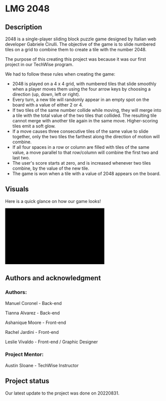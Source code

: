 # LMG 2048






## Description
2048 is a single-player sliding block puzzle game designed by Italian web developer Gabriele Cirulli. The objective of the game is to slide numbered tiles on a grid to combine them to create a tile with the number 2048.

The purpose of this creating this project was because it was our first project in our TechWise program.

We had to follow these rules when creating the game:

* 2048 is played on a 4 x 4 grid, with numbered tiles that slide smoothly when a player moves them using the four arrow keys by choosing a direction (up, down, left or right).
* Every turn, a new tile will randomly appear in an empty spot on the board with a value of either 2 or 4.
* If two tiles of the same number collide while moving, they will merge into a tile with the total value of the two tiles that collided. The resulting tile cannot merge with another tile again in the same move. Higher-scoring tiles emit a soft glow.
* If a move causes three consecutive tiles of the same value to slide together, only the two tiles the farthest along the direction of motion will combine.
* If all four spaces in a row or column are filled with tiles of the same value, a move parallel to that row/column will combine the first two and last two.
* The user's score starts at zero, and is increased whenever two tiles combine, by the value of the new tile.
* The game is won when a tile with a value of 2048 appears on the board.

## Visuals
Here is a quick glance on how our game looks!


![](2048_minigif.gif)

## Authors and acknowledgment
### Authors:

Manuel Coronel - Back-end

Tianna Alvarez - Back-end

Ashanique Moore - Front-end

Rachel Jardini - Front-end

Leslie Vivaldo - Front-end / Graphic Designer

### Project Mentor:

Austin Sloane - TechWise Instructor

## Project status
Our latest update to the project was done on 20220831.